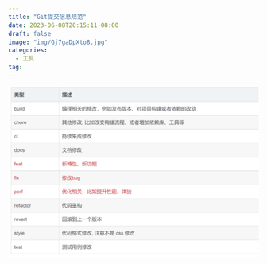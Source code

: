 ```yaml
---
title: "Git提交信息规范"
date: 2023-06-08T20:15:11+08:00
draft: false
image: "img/Gj7gaDpXto8.jpg"
categories: 
  - 工具
tag:
---
```


![](img/git提交信息规范.png)
